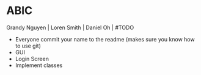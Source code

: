 # ABIC

Grandy Nguyen |
Loren Smith |
Daniel Oh |
#TODO
- Everyone commit your name to the readme (makes sure you know how to use git)
- GUI
- Login Screen
- Implement classes
